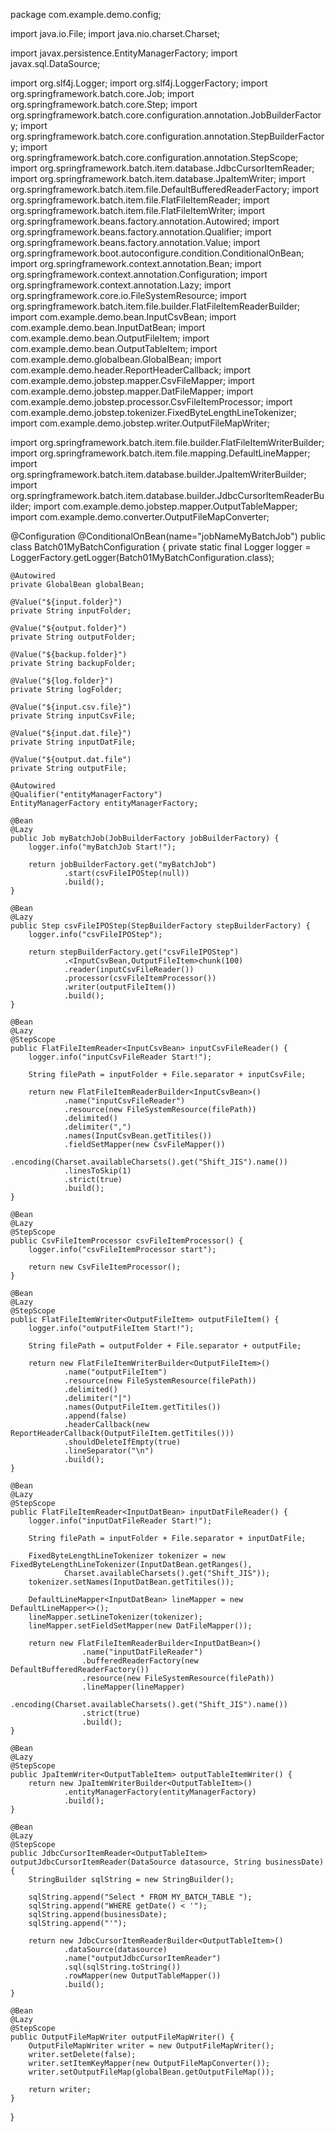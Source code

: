 package com.example.demo.config;

import java.io.File;
import java.nio.charset.Charset;

import javax.persistence.EntityManagerFactory;
import javax.sql.DataSource;

import org.slf4j.Logger;
import org.slf4j.LoggerFactory;
import org.springframework.batch.core.Job;
import org.springframework.batch.core.Step;
import org.springframework.batch.core.configuration.annotation.JobBuilderFactory;
import org.springframework.batch.core.configuration.annotation.StepBuilderFactory;
import org.springframework.batch.core.configuration.annotation.StepScope;
import org.springframework.batch.item.database.JdbcCursorItemReader;
import org.springframework.batch.item.database.JpaItemWriter;
import org.springframework.batch.item.file.DefaultBufferedReaderFactory;
import org.springframework.batch.item.file.FlatFileItemReader;
import org.springframework.batch.item.file.FlatFileItemWriter;
import org.springframework.beans.factory.annotation.Autowired;
import org.springframework.beans.factory.annotation.Qualifier;
import org.springframework.beans.factory.annotation.Value;
import org.springframework.boot.autoconfigure.condition.ConditionalOnBean;
import org.springframework.context.annotation.Bean;
import org.springframework.context.annotation.Configuration;
import org.springframework.context.annotation.Lazy;
import org.springframework.core.io.FileSystemResource;
import org.springframework.batch.item.file.builder.FlatFileItemReaderBuilder;
import com.example.demo.bean.InputCsvBean;
import com.example.demo.bean.InputDatBean;
import com.example.demo.bean.OutputFileItem;
import com.example.demo.bean.OutputTableItem;
import com.example.demo.globalbean.GlobalBean;
import com.example.demo.header.ReportHeaderCallback;
import com.example.demo.jobstep.mapper.CsvFileMapper;
import com.example.demo.jobstep.mapper.DatFileMapper;
import com.example.demo.jobstep.processor.CsvFileItemProcessor;
import com.example.demo.jobstep.tokenizer.FixedByteLengthLineTokenizer;
import com.example.demo.jobstep.writer.OutputFileMapWriter;

import org.springframework.batch.item.file.builder.FlatFileItemWriterBuilder;
import org.springframework.batch.item.file.mapping.DefaultLineMapper;
import org.springframework.batch.item.database.builder.JpaItemWriterBuilder;
import org.springframework.batch.item.database.builder.JdbcCursorItemReaderBuilder;
import com.example.demo.jobstep.mapper.OutputTableMapper;
import com.example.demo.converter.OutputFileMapConverter;

@Configuration
@ConditionalOnBean(name="jobNameMyBatchJob")
public class Batch01MyBatchConfiguration {
	private static final Logger logger = LoggerFactory.getLogger(Batch01MyBatchConfiguration.class);
	
	@Autowired
	private GlobalBean globalBean;
	
	@Value("${input.folder}")
	private String inputFolder;
	
	@Value("${output.folder}")
	private String outputFolder;
	
	@Value("${backup.folder}")
	private String backupFolder;
	
	@Value("${log.folder}")
	private String logFolder;
	
	@Value("${input.csv.file}")
	private String inputCsvFile;
	
	@Value("${input.dat.file}")
	private String inputDatFile;
	
	@Value("${output.dat.file")
	private String outputFile;
	
	@Autowired
	@Qualifier("entityManagerFactory")
	EntityManagerFactory entityManagerFactory;

	@Bean
	@Lazy
	public Job myBatchJob(JobBuilderFactory jobBuilderFactory) {
		logger.info("myBatchJob Start!");
		
		return jobBuilderFactory.get("myBatchJob")
				.start(csvFileIPOStep(null))
				.build();
	}
	
	@Bean
	@Lazy
	public Step csvFileIPOStep(StepBuilderFactory stepBuilderFactory) {
		logger.info("csvFileIPOStep");
		
		return stepBuilderFactory.get("csvFileIPOStep")
				.<InputCsvBean,OutputFileItem>chunk(100)
				.reader(inputCsvFileReader())
				.processor(csvFileItemProcessor())
				.writer(outputFileItem())
				.build();
	}
	
	@Bean
	@Lazy
	@StepScope
	public FlatFileItemReader<InputCsvBean> inputCsvFileReader() {
		logger.info("inputCsvFileReader Start!");
		
		String filePath = inputFolder + File.separator + inputCsvFile;
		
		return new FlatFileItemReaderBuilder<InputCsvBean>()
				.name("inputCsvFileReader")
				.resource(new FileSystemResource(filePath))
				.delimited()
				.delimiter(",")
				.names(InputCsvBean.getTitiles())
				.fieldSetMapper(new CsvFileMapper())
				.encoding(Charset.availableCharsets().get("Shift_JIS").name())
				.linesToSkip(1)
				.strict(true)
				.build();
	}
	
	@Bean
	@Lazy
	@StepScope
	public CsvFileItemProcessor csvFileItemProcessor() {
		logger.info("csvFileItemProcessor start");
		
		return new CsvFileItemProcessor();
	}
	
	@Bean
	@Lazy
	@StepScope
	public FlatFileItemWriter<OutputFileItem> outputFileItem() {
		logger.info("outputFileItem Start!");
		
		String filePath = outputFolder + File.separator + outputFile;
		
		return new FlatFileItemWriterBuilder<OutputFileItem>()
				.name("outputFileItem")
				.resource(new FileSystemResource(filePath))
				.delimited()
				.delimiter("|")
				.names(OutputFileItem.getTitiles())
				.append(false)
				.headerCallback(new ReportHeaderCallback(OutputFileItem.getTitiles()))
				.shouldDeleteIfEmpty(true)
				.lineSeparator("\n")
				.build();
	}
	
	@Bean
	@Lazy
	@StepScope
	public FlatFileItemReader<InputDatBean> inputDatFileReader() {
		logger.info("inputDatFileReader Start!");
		
		String filePath = inputFolder + File.separator + inputDatFile;
		
		FixedByteLengthLineTokenizer tokenizer = new FixedByteLengthLineTokenizer(InputDatBean.getRanges(),
				Charset.availableCharsets().get("Shift_JIS"));
		tokenizer.setNames(InputDatBean.getTitiles());
		
		DefaultLineMapper<InputDatBean> lineMapper = new DefaultLineMapper<>();
		lineMapper.setLineTokenizer(tokenizer);
		lineMapper.setFieldSetMapper(new DatFileMapper());
		
		return new FlatFileItemReaderBuilder<InputDatBean>()
					.name("inputDatFileReader")
					.bufferedReaderFactory(new DefaultBufferedReaderFactory())
					.resource(new FileSystemResource(filePath))
					.lineMapper(lineMapper)
					.encoding(Charset.availableCharsets().get("Shift_JIS").name())
					.strict(true)
					.build();
	}
	
	@Bean
	@Lazy
	@StepScope
	public JpaItemWriter<OutputTableItem> outputTableItemWriter() {
		return new JpaItemWriterBuilder<OutputTableItem>()
				.entityManagerFactory(entityManagerFactory)
				.build();
	}
	
	@Bean
	@Lazy
	@StepScope
	public JdbcCursorItemReader<OutputTableItem> outputJdbcCursorItemReader(DataSource datasource, String businessDate) {
		StringBuilder sqlString = new StringBuilder();
		
		sqlString.append("Select * FROM MY_BATCH_TABLE ");
		sqlString.append("WHERE getDate() < '");
		sqlString.append(businessDate);
		sqlString.append("'");
		
		return new JdbcCursorItemReaderBuilder<OutputTableItem>()
				.dataSource(datasource)
				.name("outputJdbcCursorItemReader")
				.sql(sqlString.toString())
				.rowMapper(new OutputTableMapper())
				.build();
	}
	
	@Bean
	@Lazy
	@StepScope
	public OutputFileMapWriter outputFileMapWriter() {
		OutputFileMapWriter writer = new OutputFileMapWriter();
		writer.setDelete(false);
		writer.setItemKeyMapper(new OutputFileMapConverter());
		writer.setOutputFileMap(globalBean.getOutputFileMap());
		
		return writer;
	}
	
	
}
